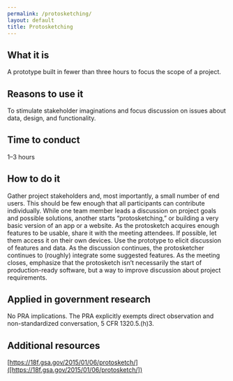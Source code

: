 ```yaml
---
permalink: /protosketching/
layout: default
title: Protosketching
---
```


## What it is

A prototype built in fewer than three hours to focus the scope of a project.

## Reasons to use it

To stimulate stakeholder imaginations and focus discussion on issues about data, design, and functionality.

## Time to conduct

1–3 hours

## How to do it

Gather project stakeholders and, most importantly, a small number of end users. This should be few enough that all participants can contribute individually.
While one team member leads a discussion on project goals and possible solutions, another starts “protosketching,” or building a very basic version of an app or a website.
As the protosketch acquires enough features to be usable, share it with the meeting attendees. If possible, let them access it on their own devices. 
Use the prototype to elicit discussion of features and data. As the discussion continues, the protosketcher continues to (roughly) integrate some suggested features. 
As the meeting closes, emphasize that the protosketch isn’t necessarily the start of production-ready software, but a way to improve discussion about project requirements.

## Applied in government research

No PRA implications. The PRA explicitly exempts direct observation and non-standardized conversation, 5 CFR 1320.5.(h)3.

## Additional resources

[https://18f.gsa.gov/2015/01/06/protosketch/]([https://18f.gsa.gov/2015/01/06/protosketch/])
